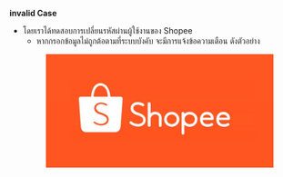 **invalid Case**
* โดยเราได้ทดสอบการเปลี่ยนรหัสผ่านผู้ใช้งานของ Shopee
  - หากกรอกข้อมูลไม่ถูกต้อตามที่ระบบบังคับ จะมีการแจ้งข้อความเตือน ดังตัวอย่าง
  <p align="center">
    <img height="200" src="pic/shopee-logo.jpg">
  </p>

